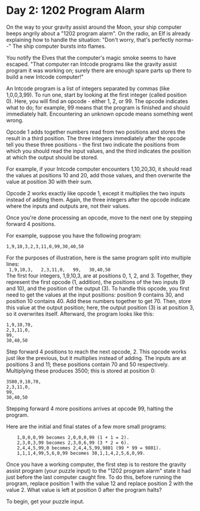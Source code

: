 # Day 2: 1202 Program Alarm  
  
On the way to your gravity assist around the Moon, your ship computer beeps angrily about a "1202 program alarm". On the radio, an Elf is already explaining how to handle the situation: "Don't worry, that's perfectly norma--" The ship computer bursts into flames.  
  
You notify the Elves that the computer's magic smoke seems to have escaped. "That computer ran Intcode programs like the gravity assist program it was working on; surely there are enough spare parts up there to build a new Intcode computer!"  
  
An Intcode program is a list of integers separated by commas (like 1,0,0,3,99). To run one, start by looking at the first integer (called position 0). Here, you will find an opcode - either 1, 2, or 99. The opcode indicates what to do; for example, 99 means that the program is finished and should immediately halt. Encountering an unknown opcode means something went wrong.  
  
Opcode 1 adds together numbers read from two positions and stores the result in a third position. The three integers immediately after the opcode tell you these three positions - the first two indicate the positions from which you should read the input values, and the third indicates the position at which the output should be stored.  
  
For example, if your Intcode computer encounters 1,10,20,30, it should read the values at positions 10 and 20, add those values, and then overwrite the value at position 30 with their sum.  
  
Opcode 2 works exactly like opcode 1, except it multiplies the two inputs instead of adding them. Again, the three integers after the opcode indicate where the inputs and outputs are, not their values.  
  
Once you're done processing an opcode, move to the next one by stepping forward 4 positions.  
  
For example, suppose you have the following program:  
  
`1,9,10,3,2,3,11,0,99,30,40,50` 
  
For the purposes of illustration, here is the same program split into multiple lines:  
 `` 
1,9,10,3,  
2,3,11,0,  
99,  
30,40,50  
``  
The first four integers, 1,9,10,3, are at positions 0, 1, 2, and 3. Together, they represent the first opcode (1, addition), the positions of the two inputs (9 and 10), and the position of the output (3). To handle this opcode, you first need to get the values at the input positions: position 9 contains 30, and position 10 contains 40. Add these numbers together to get 70. Then, store this value at the output position; here, the output position (3) is at position 3, so it overwrites itself. Afterward, the program looks like this:  
```
1,9,10,70,  
2,3,11,0,  
99,  
30,40,50  
``` 
Step forward 4 positions to reach the next opcode, 2. This opcode works just like the previous, but it multiplies instead of adding. The inputs are at positions 3 and 11; these positions contain 70 and 50 respectively. Multiplying these produces 3500; this is stored at position 0:  
```  
3500,9,10,70,  
2,3,11,0,  
99,  
30,40,50  
```  
Stepping forward 4 more positions arrives at opcode 99, halting the program.  
  
Here are the initial and final states of a few more small programs:  
```  
    1,0,0,0,99 becomes 2,0,0,0,99 (1 + 1 = 2).  
    2,3,0,3,99 becomes 2,3,0,6,99 (3 * 2 = 6).  
    2,4,4,5,99,0 becomes 2,4,4,5,99,9801 (99 * 99 = 9801).  
    1,1,1,4,99,5,6,0,99 becomes 30,1,1,4,2,5,6,0,99.  
```  
Once you have a working computer, the first step is to restore the gravity assist program (your puzzle input) to the "1202 program alarm" state it had just before the last computer caught fire. To do this, before running the program, replace position 1 with the value 12 and replace position 2 with the value 2. What value is left at position 0 after the program halts?  
  
To begin, get your puzzle input.  